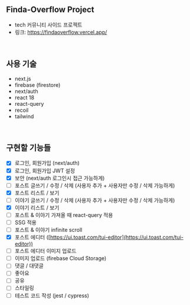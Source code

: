 ## Finda-Overflow Project

- tech 커뮤니티 사이드 프로젝트
- 링크: https://findaoverflow.vercel.app/

<br />

## 사용 기술

- next.js
- firebase (firestore)
- next/auth
- react 18
- react-query
- recoil
- tailwind

<br />

## 구현할 기능들

- [x] 로그인, 회원가입 (next/auth)
- [x] 로그인, 회원가입 JWT 설정
- [x] 보안 (next/auth 로그인시 접근 가능하게)
- [ ] 포스트 글쓰기 / 수정 / 삭제 (사용자 추가 + 사용자만 수정 / 삭제 가능하게)
- [x] 포스트 리스트 / 보기
- [ ] 이야기 글쓰기 / 수정 / 삭제 (사용자 추가 + 사용자만 수정 / 삭제 가능하게)
- [x] 이야기 리스트 / 보기
- [ ] 포스트 & 이야기 가져올 때 react-query 적용
- [ ] SSG 적용
- [ ] 포스트 & 이야기 infinite scroll
- [x] 포스트 에디터 ([https://ui.toast.com/tui-editor](https://ui.toast.com/tui-editor))
- [ ] 포스트 에디터 이미지 업로드
- [ ] 이미지 업로드 (firebase Cloud Storage)
- [ ] 댓글 / 대댓글
- [ ] 좋아요
- [ ] 공유
- [ ] 스타일링
- [ ] 테스트 코드 작성 (jest / cypress)
